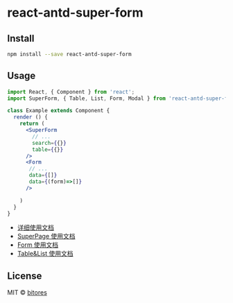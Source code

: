 # react-antd-super-form

## Install

```bash
npm install --save react-antd-super-form
```

## Usage

```jsx
import React, { Component } from 'react';
import SuperForm, { Table, List, Form, Modal } from 'react-antd-super-form';

class Example extends Component {
  render () {
    return (
      <SuperForm
        // ...
        search={{}}
        table={{}}
      />
      <Form 
       // ...
       data={[]}
       data={(form)=>[]}
      />

    )
  }
}
```

- [详细使用文档](./src/README.md)
- [SuperPage 使用文档](./src/docs/SuperPage.md)
- [Form 使用文档](./src/docs/Form.md)
- [Table&List 使用文档](./src/docs/Table|List.md)

## License

MIT © [bitores](https://github.com/bitores)

